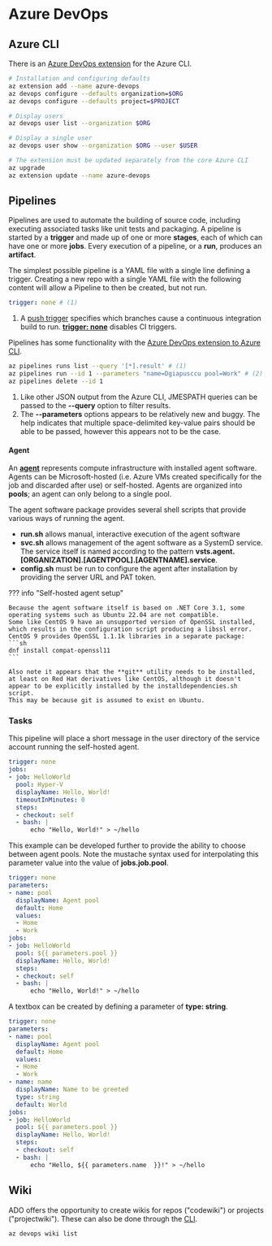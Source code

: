 # Azure DevOps

## Azure CLI

There is an [Azure DevOps extension](https://learn.microsoft.com/en-us/azure/devops/cli/?view=azure-devops) for the Azure CLI.

```sh
# Installation and configuring defaults
az extension add --name azure-devops
az devops configure --defaults organization=$ORG
az devops configure --defaults project=$PROJECT

# Display users
az devops user list --organization $ORG

# Display a single user
az devops user show --organization $ORG --user $USER

# The extension must be updated separately from the core Azure CLI
az upgrade
az extension update --name azure-devops 
```


## Pipelines

Pipelines are used to automate the building of source code, including executing associated tasks like unit tests and packaging.
A pipeline is started by a **trigger** and made up of one or more **stages**, each of which can have one or more **jobs**.
Every execution of a pipeline, or a **run**, produces an **artifact**.

The simplest possible pipeline is a YAML file with a single line defining a trigger. 
Creating a new repo with a single YAML file with the following content will allow a Pipeline to then be created, but not run.
```yaml
trigger: none # (1)
```

1. A [push trigger](https://learn.microsoft.com/en-us/azure/devops/pipelines/yaml-schema/trigger?view=azure-pipelines#trigger-none) specifies which branches cause a continuous integration build to run. [**trigger: none**](https://learn.microsoft.com/en-us/azure/devops/pipelines/yaml-schema/trigger?view=azure-pipelines#trigger-none) disables CI triggers.


Pipelines has some functionality with the [Azure DevOps extension to Azure CLI](#azure-cli).
```sh
az pipelines runs list --query '[*].result' # (1)
az pipelines run --id 1 --parameters "name=Dgiapusccu pool=Work" # (2)
az pipelines delete --id 1
```

1. Like other JSON output from the Azure CLI, JMESPATH queries can be passed to the **--query** option to filter results.
2. The **--parameters** options appears to be relatively new and buggy. The help indicates that multiple space-delimited key-value pairs should be able to be passed, however this appears not to be the case.

#### Agent

An [**agent**](https://learn.microsoft.com/en-us/azure/devops/pipelines/agents/agents?view=azure-devops&tabs=browser) represents compute infrastructure with installed agent software. Agents can be Microsoft-hosted (i.e. Azure VMs created specifically for the job and discarded after use) or self-hosted.
Agents are organized into **pools**; an agent can only belong to a single pool.

The agent software package provides several shell scripts that provide various ways of running the agent.

- **run.sh** allows manual, interactive execution of the agent software
- **svc.sh** allows management of the agent software as a SystemD service. The service itself is named according to the pattern **vsts.agent.[ORGANIZATION].[AGENTPOOL].[AGENTNAME].service**.
- **config.sh** must be run to configure the agent after installation by providing the server URL and PAT token.

??? info "Self-hosted agent setup"

    Because the agent software itself is based on .NET Core 3.1, some operating systems such as Ubuntu 22.04 are not compatible.
    Some like CentOS 9 have an unsupported version of OpenSSL installed, which results in the configuration script producing a libssl error.
    CentOS 9 provides OpenSSL 1.1.1k libraries in a separate package:
    ```sh
    dnf install compat-openssl11
    ```

    Also note it appears that the **git** utility needs to be installed, at least on Red Hat derivatives like CentOS, although it doesn't appear to be explicitly installed by the installdependencies.sh script.
    This may be because git is assumed to exist on Ubuntu.

### Tasks

This pipeline will place a short message in the user directory of the service account running the self-hosted agent.

```yaml title="Hello, World!"
trigger: none
jobs:
- job: HelloWorld
  pool: Hyper-V
  displayName: Hello, World!
  timeoutInMinutes: 0
  steps:
  - checkout: self  
  - bash: |
      echo "Hello, World!" > ~/hello
```

This example can be developed further to provide the ability to choose between agent pools.
Note the mustache syntax used for interpolating this parameter value into the value of **jobs.job.pool**.

```yaml hl_lines="3-8 11"
trigger: none
parameters:
- name: pool
  displayName: Agent pool
  default: Home
  values:
  - Home
  - Work
jobs:
- job: HelloWorld
  pool: ${{ parameters.pool }}
  displayName: Hello, World!
  steps:
  - checkout: self  
  - bash: |
      echo "Hello, World!" > ~/hello
```

A textbox can be created by defining a parameter of **type: string**.

```yaml hl_lines="9-12 20"
trigger: none
parameters:
- name: pool
  displayName: Agent pool
  default: Home
  values:
  - Home
  - Work
- name: name
  displayName: Name to be greeted
  type: string
  default: World
jobs:
- job: HelloWorld
  pool: ${{ parameters.pool }}
  displayName: Hello, World!
  steps:
  - checkout: self  
  - bash: |
      echo "Hello, ${{ parameters.name  }}!" > ~/hello
```

## Wiki

ADO offers the opportunity to create wikis for repos ("codewiki") or projects ("projectwiki").
These can also be done through the [CLI](https://learn.microsoft.com/en-us/azure/devops/project/wiki/manage-wikis?view=azure-devops#create-a-wiki-page).

```sh title="ADO wikis"
az devops wiki list
```